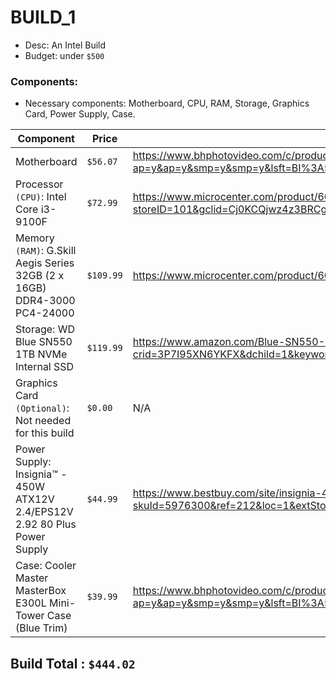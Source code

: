 # BUILD_1

- Desc: An Intel Build
- Budget: under `$500`

### Components:

- Necessary components: Motherboard, CPU, RAM, Storage, Graphics Card, Power Supply, Case.

| Component                                                                  | Price     | Link                                                                                                                                                                                                                                                                            |
| -------------------------------------------------------------------------- | --------- | ------------------------------------------------------------------------------------------------------------------------------------------------------------------------------------------------------------------------------------------------------------------------------- |
| Motherboard                                                                | `$56.07`  | https://www.bhphotovideo.com/c/product/1431198-REG/asus_prime_h310m_e_r2_0_motherboard.html/?ap=y&ap=y&smp=y&smp=y&lsft=BI%3A514&gclid=Cj0KCQjwz4z3BRCgARIsAES_OVdbLnqL8K9HKK-kqkaOrmhoI-8K56WpVbU5Z7uTNm42lrrVa6xUvqQaAodaEALw_wcB---                                          |
| Processor `(CPU)`: Intel Core i3-9100F                                     | `$72.99`  | https://www.microcenter.com/product/606587/Core_i3-9100F_Coffee_Lake_36GHz_Quad-Core_LGA_1151_Boxed_Processor?storeID=101&gclid=Cj0KCQjwz4z3BRCgARIsAES_OVe0WpDBAKjCwhxtdvBcQrfBdk0QM5xDi9vNtsFWAd_5RnG1tloMISQaAoVUEALw_wcB                                                    |
| Memory `(RAM)`: G.Skill Aegis Series 32GB (2 x 16GB) DDR4-3000 PC4-24000   | `$109.99` | https://www.microcenter.com/product/608175/gskill-aegis-series-32gb-(2-x-16gb)-ddr4-3000-pc4-24000-cl16-dual-channel-desktop-memory-kit-3000c16d32gisb---black                                                                                                                  |
| Storage: WD Blue SN550 1TB NVMe Internal SSD                               | `$119.99` | https://www.amazon.com/Blue-SN550-1TB-NVMe-Internal/dp/B07YFFX5MD/ref=sr_1_5?crid=3P7I95XN6YKFX&dchild=1&keywords=1tb+ssd+m.2&qid=1591951772&s=electronics&sprefix=1+tb+ssd+%2Celectronics%2C211&sr=1-5---                                                                      |
| Graphics Card `(Optional)`: Not needed for this build                      | `$0.00`   | N/A                                                                                                                                                                                                                                                                             |
| Power Supply: Insignia™ - 450W ATX12V 2.4/EPS12V 2.92 80 Plus Power Supply | `$44.99`  | https://www.bestbuy.com/site/insignia-450w-atx12v-2-4-eps12v-2-92-80-plus-power-supply-gray/5976300.p?skuId=5976300&ref=212&loc=1&extStoreId=1119&ref=212&loc=1&gclid=Cj0KCQjwz4z3BRCgARIsAES_OVeLPJ3QtYHvYH7tGL6gtQYyBkVBM9flBnsw0ePkgyMzXbI_7brWrEQaArxdEALw_wcB&gclsrc=aw.ds |
| Case: Cooler Master MasterBox E300L Mini-Tower Case (Blue Trim)            | `$39.99`  | https://www.bhphotovideo.com/c/product/1560149-REG/cooler_master_mcb_e300l_kn5n_b01_masterbox_e300l_matx_tower.html/?ap=y&ap=y&smp=y&smp=y&lsft=BI%3A514&gclid=Cj0KCQjwz4z3BRCgARIsAES_OVeQQgaMrd22_Q9S8q21iI6cf5j1mhgKht2egZQ09ok0uKr8M1DSmogaAgTmEALw_wcB                     |

## Build Total : `$444.02`
